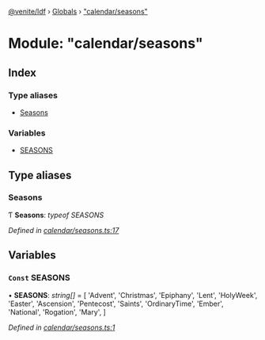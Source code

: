 [@venite/ldf](../README.md) › [Globals](../globals.md) › ["calendar/seasons"](_calendar_seasons_.md)

# Module: "calendar/seasons"

## Index

### Type aliases

* [Seasons](_calendar_seasons_.md#seasons)

### Variables

* [SEASONS](_calendar_seasons_.md#const-seasons)

## Type aliases

###  Seasons

Ƭ **Seasons**: *typeof SEASONS*

*Defined in [calendar/seasons.ts:17](https://github.com/gbj/venite/blob/681c6764/ldf/src/calendar/seasons.ts#L17)*

## Variables

### `Const` SEASONS

• **SEASONS**: *string[]* = [
  'Advent',
  'Christmas',
  'Epiphany',
  'Lent',
  'HolyWeek',
  'Easter',
  'Ascension',
  'Pentecost',
  'Saints',
  'OrdinaryTime',
  'Ember',
  'National',
  'Rogation',
  'Mary',
]

*Defined in [calendar/seasons.ts:1](https://github.com/gbj/venite/blob/681c6764/ldf/src/calendar/seasons.ts#L1)*
